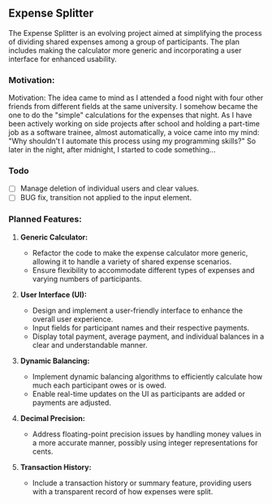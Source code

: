 ## Expense Splitter

The Expense Splitter is an evolving project aimed at simplifying the process of dividing shared expenses among a group of participants. The plan includes making the calculator more generic and incorporating a user interface for enhanced usability.

### Motivation:
Motivation:
The idea came to mind as I attended a food night with four other friends from different fields at the same university. I somehow became the one to do the "simple" calculations for the expenses that night. As I have been actively working on side projects after school and holding a part-time job as a software trainee, almost automatically, a voice came into my mind: "Why shouldn't I automate this process using my programming skills?" So later in the night, after midnight, I started to code something...

### Todo
- [ ] Manage deletion of individual users and clear values.
- [ ] BUG fix, transition not applied to the input element.

### Planned Features:

1. **Generic Calculator:**
   - Refactor the code to make the expense calculator more generic, allowing it to handle a variety of shared expense scenarios.
   - Ensure flexibility to accommodate different types of expenses and varying numbers of participants.

2. **User Interface (UI):**
   - Design and implement a user-friendly interface to enhance the overall user experience.
   - Input fields for participant names and their respective payments.
   - Display total payment, average payment, and individual balances in a clear and understandable manner.

3. **Dynamic Balancing:**
   - Implement dynamic balancing algorithms to efficiently calculate how much each participant owes or is owed.
   - Enable real-time updates on the UI as participants are added or payments are adjusted.

4. **Decimal Precision:**
   - Address floating-point precision issues by handling money values in a more accurate manner, possibly using integer representations for cents.

5. **Transaction History:**
   - Include a transaction history or summary feature, providing users with a transparent record of how expenses were split.


